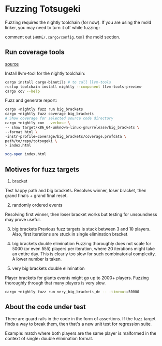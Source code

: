 # Fuzzing Totsugeki

Fuzzing requires the nightly toolchain (for now). If you are using the mold
linker, you may need to turn it off while fuzzing:

comment out `$HOME/.cargo/config.toml` the mold section.

## Run coverage tools

[source](https://rust-fuzz.github.io/book/cargo-fuzz/coverage.html)

Install llvm-tool for the nightly toolchain:

```bash
cargo install cargo-binutils # to call llvm-tools
rustup toolchain install nightly --component llvm-tools-preview
cargo cov --help
```

Fuzz and generate report:

```bash
cargo +nightly fuzz run big_brackets
cargo +nightly fuzz coverage big_brackets
# Show coverage for selected source code directory
cargo +nightly cov --verbose \                
-- show target/x86_64-unknown-linux-gnu/release/big_brackets \
--format html \
-instr-profile=coverage/big_brackets/coverage.profdata \  
path/to/repo/totsugeki \  
> index.html

xdg-open index.html
```

## Motives for fuzz targets

1. bracket

Test happy path and big brackets. Resolves winner, loser bracket, then grand
finals + grand final reset.

2. randomly ordered events

Resolving first winner, then loser bracket works but testing for unsoundness
may prove useful.

3. big brackets
Previous fuzz targets is stuck between 3 and 10 players. Also, first iterations
are stuck in single elimination bracket.

4. big brackets double elimination
Fuzzing thoroughly does not scale for 5000 (or even 555) players per iteration,
where 20 iterations might take an entire day. This is clearly too slow for such
combinatorial complexity. A lower number is taken.

5. very big brackets double elimination

Player brackets for giants events might go up to 2000+ players. Fuzzing
thoroughly through that many players is very slow.

```bash
cargo +nightly fuzz run very_big_brackets_de -- -timeout=50000
```

## About the code under test

There are guard rails in the code in the form of assertions. If the fuzz target
finds a way to break them, then that's a new unit test for regression suite.

Example: match where both players are the same player is malformed in the
context of single+double elimination format.
